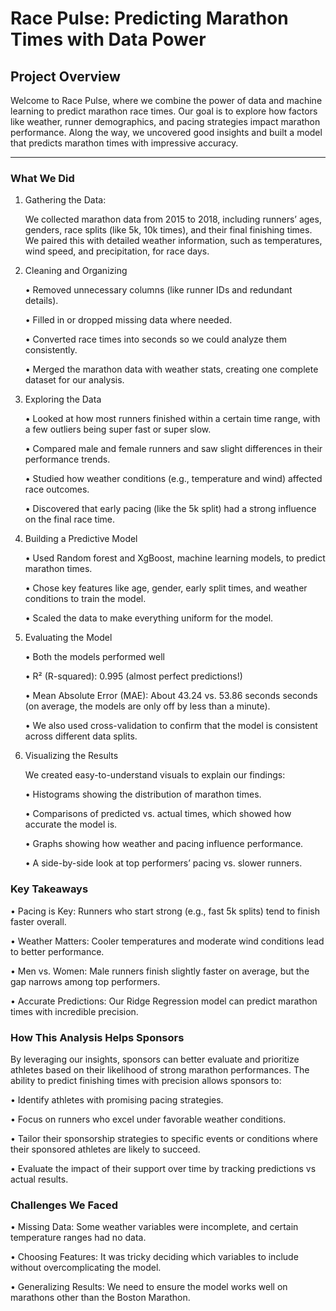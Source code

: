 # Race Pulse: Predicting Marathon Times with Data Power

## Project Overview

Welcome to Race Pulse, where we combine the power of data and machine learning to predict marathon race times. Our goal is to explore how factors like weather, runner demographics, and pacing strategies impact marathon performance. Along the way, we uncovered good insights and built a model that predicts marathon times with impressive accuracy.

____

### What We Did

1.	Gathering the Data:

    We collected marathon data from 2015 to 2018, including runners’ ages, genders, race splits (like 5k, 10k times), and their final finishing times. We paired this with detailed weather information, such as temperatures, wind speed, and precipitation, for race days.
2.	Cleaning and Organizing

    •	Removed unnecessary columns (like runner IDs and redundant details).

	•	Filled in or dropped missing data where needed.

	•	Converted race times into seconds so we could analyze them consistently.

	•	Merged the marathon data with weather stats, creating one complete dataset for our analysis.

3.	Exploring the Data

	•	Looked at how most runners finished within a certain time range, with a few outliers being super fast or super slow.

	•	Compared male and female runners and saw slight differences in their performance trends.

	•	Studied how weather conditions (e.g., temperature and wind) affected race outcomes.

	•	Discovered that early pacing (like the 5k split) had a strong influence on the final race time.

4.	Building a Predictive Model

	•	Used Random forest and XgBoost, machine learning models, to predict marathon times.

	•	Chose key features like age, gender, early split times, and weather conditions to train the model.

	•	Scaled the data to make everything uniform for the model.

5.	Evaluating the Model

	•	Both the models performed well

	•	R² (R-squared): 0.995 (almost perfect predictions!)

	•	Mean Absolute Error (MAE): About 43.24 vs. 53.86 seconds seconds (on average, the models are only off by less than a minute).

	•	We also used cross-validation to confirm that the model is consistent across different data splits.

6.	Visualizing the Results

    We created easy-to-understand visuals to explain our findings:

    •	Histograms showing the distribution of marathon times.

    •	Comparisons of predicted vs. actual times, which showed how accurate the model is.

    •	Graphs showing how weather and pacing influence performance.

    •	A side-by-side look at top performers’ pacing vs. slower runners.

### Key Takeaways

•	Pacing is Key: Runners who start strong (e.g., fast 5k splits) tend to finish faster overall.

•	Weather Matters: Cooler temperatures and moderate wind conditions lead to better performance.

•	Men vs. Women: Male runners finish slightly faster on average, but the gap narrows among top performers.

•	Accurate Predictions: Our Ridge Regression model can predict marathon times with incredible precision.

### How This Analysis Helps Sponsors

By leveraging our insights, sponsors can better evaluate and prioritize athletes based on their likelihood of strong marathon performances. The ability to predict finishing times with precision allows sponsors to:

• Identify athletes with promising pacing strategies.

• Focus on runners who excel under favorable weather conditions.

• Tailor their sponsorship strategies to specific events or conditions where their sponsored athletes are likely to succeed.

• Evaluate the impact of their support over time by tracking predictions vs actual results.

### Challenges We Faced

•	Missing Data: Some weather variables were incomplete, and certain temperature ranges had no data.

•	Choosing Features: It was tricky deciding which variables to include without overcomplicating the model.

•	Generalizing Results: We need to ensure the model works well on marathons other than the Boston Marathon.

